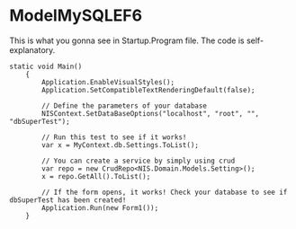 # ModelMySQLEF6

This is what you gonna see in Startup.Program file. The code is self-explanatory.

    static void Main()
        {
            Application.EnableVisualStyles();
            Application.SetCompatibleTextRenderingDefault(false);
            
            // Define the parameters of your database
            NISContext.SetDataBaseOptions("localhost", "root", "", "dbSuperTest");
            
            // Run this test to see if it works! 
            var x = MyContext.db.Settings.ToList();

            // You can create a service by simply using crud
            var repo = new CrudRepo<NIS.Domain.Models.Setting>();
            x = repo.GetAll().ToList();

            // If the form opens, it works! Check your database to see if dbSuperTest has been created!
            Application.Run(new Form1());
        }
